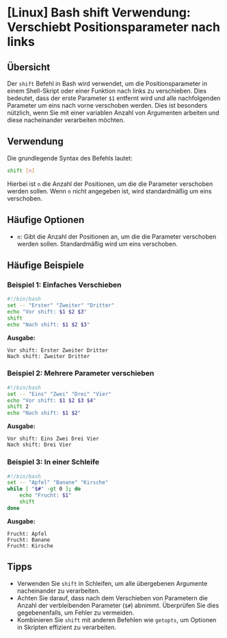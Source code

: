 # [Linux] Bash shift Verwendung: Verschiebt Positionsparameter nach links

## Übersicht
Der `shift` Befehl in Bash wird verwendet, um die Positionsparameter in einem Shell-Skript oder einer Funktion nach links zu verschieben. Dies bedeutet, dass der erste Parameter `$1` entfernt wird und alle nachfolgenden Parameter um eins nach vorne verschoben werden. Dies ist besonders nützlich, wenn Sie mit einer variablen Anzahl von Argumenten arbeiten und diese nacheinander verarbeiten möchten.

## Verwendung
Die grundlegende Syntax des Befehls lautet:

```bash
shift [n]
```

Hierbei ist `n` die Anzahl der Positionen, um die die Parameter verschoben werden sollen. Wenn `n` nicht angegeben ist, wird standardmäßig um eins verschoben.

## Häufige Optionen
- `n`: Gibt die Anzahl der Positionen an, um die die Parameter verschoben werden sollen. Standardmäßig wird um eins verschoben.

## Häufige Beispiele

### Beispiel 1: Einfaches Verschieben
```bash
#!/bin/bash
set -- "Erster" "Zweiter" "Dritter"
echo "Vor shift: $1 $2 $3"
shift
echo "Nach shift: $1 $2 $3"
```
**Ausgabe:**
```
Vor shift: Erster Zweiter Dritter
Nach shift: Zweiter Dritter
```

### Beispiel 2: Mehrere Parameter verschieben
```bash
#!/bin/bash
set -- "Eins" "Zwei" "Drei" "Vier"
echo "Vor shift: $1 $2 $3 $4"
shift 2
echo "Nach shift: $1 $2"
```
**Ausgabe:**
```
Vor shift: Eins Zwei Drei Vier
Nach shift: Drei Vier
```

### Beispiel 3: In einer Schleife
```bash
#!/bin/bash
set -- "Apfel" "Banane" "Kirsche"
while [ "$#" -gt 0 ]; do
    echo "Frucht: $1"
    shift
done
```
**Ausgabe:**
```
Frucht: Apfel
Frucht: Banane
Frucht: Kirsche
```

## Tipps
- Verwenden Sie `shift` in Schleifen, um alle übergebenen Argumente nacheinander zu verarbeiten.
- Achten Sie darauf, dass nach dem Verschieben von Parametern die Anzahl der verbleibenden Parameter (`$#`) abnimmt. Überprüfen Sie dies gegebenenfalls, um Fehler zu vermeiden.
- Kombinieren Sie `shift` mit anderen Befehlen wie `getopts`, um Optionen in Skripten effizient zu verarbeiten.